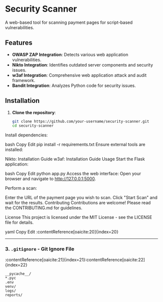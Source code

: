 # Security Scanner

A web-based tool for scanning payment pages for script-based vulnerabilities.

## Features

- **OWASP ZAP Integration**: Detects various web application vulnerabilities.
- **Nikto Integration**: Identifies outdated server components and security issues.
- **w3af Integration**: Comprehensive web application attack and audit framework.
- **Bandit Integration**: Analyzes Python code for security issues.

## Installation

1. **Clone the repository**:
   ```bash
   git clone https://github.com/your-username/security-scanner.git
   cd security-scanner
Install dependencies:

bash
Copy
Edit
pip install -r requirements.txt
Ensure external tools are installed:

Nikto: Installation Guide
w3af: Installation Guide
Usage
Start the Flask application:

bash
Copy
Edit
python app.py
Access the web interface: Open your browser and navigate to http://127.0.0.1:5000.

Perform a scan:

Enter the URL of the payment page you wish to scan.
Click "Start Scan" and wait for the results.
Contributing
Contributions are welcome! Please read the CONTRIBUTING.md for guidelines.

License
This project is licensed under the MIT License - see the LICENSE file for details.

yaml
Copy
Edit
:contentReference[oaicite:20]{index=20}

---

### 3. `.gitignore` - Git Ignore File

:contentReference[oaicite:21]{index=21}&#8203;:contentReference[oaicite:22]{index=22}


```plaintext
__pycache__/
*.pyc
.env
venv/
logs/
reports/
